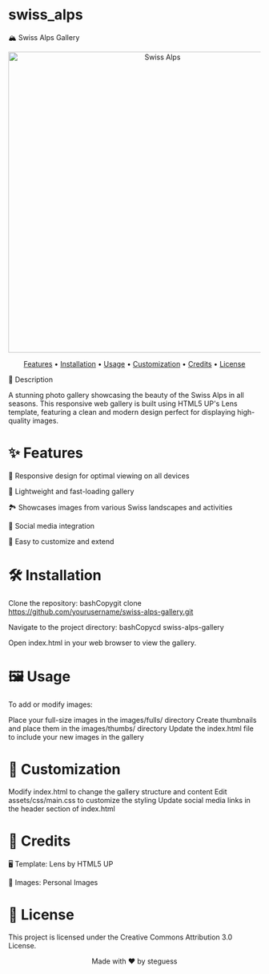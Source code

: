 # swiss_alps
🏔️ Swiss Alps Gallery
<p align="center">
  <img src="https://raw.githubusercontent.com/yourusername/swiss-alps-gallery/main/images/fulls/01.jpeg" alt="Swiss Alps" width="600">
</p>
<p align="center">
  <a href="#-features">Features</a> •
  <a href="#-installation">Installation</a> •
  <a href="#-usage">Usage</a> •
  <a href="#-customization">Customization</a> •
  <a href="#-credits">Credits</a> •
  <a href="#-license">License</a>
</p>

 📜 Description

A stunning photo gallery showcasing the beauty of the Swiss Alps in all seasons. This responsive web gallery is built using HTML5 UP's Lens template, featuring a clean and modern design perfect for displaying high-quality images.

# ✨ Features

📱 Responsive design for optimal viewing on all devices

🚀 Lightweight and fast-loading gallery

🏞️ Showcases images from various Swiss landscapes and activities

🔗 Social media integration

🎨 Easy to customize and extend

# 🛠️ Installation

Clone the repository:
bashCopygit clone https://github.com/yourusername/swiss-alps-gallery.git

Navigate to the project directory:
bashCopycd swiss-alps-gallery

Open index.html in your web browser to view the gallery.

# 🖼️ Usage
To add or modify images:

Place your full-size images in the images/fulls/ directory
Create thumbnails and place them in the images/thumbs/ directory
Update the index.html file to include your new images in the gallery

# 🎨 Customization

Modify index.html to change the gallery structure and content
Edit assets/css/main.css to customize the styling
Update social media links in the header section of index.html

# 👏 Credits

🖥️ Template: Lens by HTML5 UP

📸 Images: Personal Images

# 📄 License
This project is licensed under the Creative Commons Attribution 3.0 License.

<p align="center">
  Made with ❤️ by steguess
</p>
